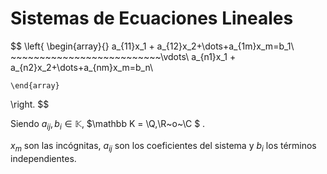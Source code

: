# Sistemas de Ecuaciones Lineales

$$
\left\{
	\begin{array}{}
		a_{11}x_1 + a_{12}x_2+\dots+a_{1m}x_m=b_1\\
		~~~~~~~~~~~~~~~~~~~~~~~~~~\vdots\\
		a_{n1}x_1 + a_{n2}x_2+\dots+a_{nm}x_m=b_n\

		
	\end{array}
\right.
$$

Siendo $a_{ij},b_i \in \mathbb K$, $\mathbb K = \Q,\R~o~\C $ .

$x_m$ son las incógnitas, $a_{ij}$ son los coeficientes del sistema y $b_i$ los términos independientes.